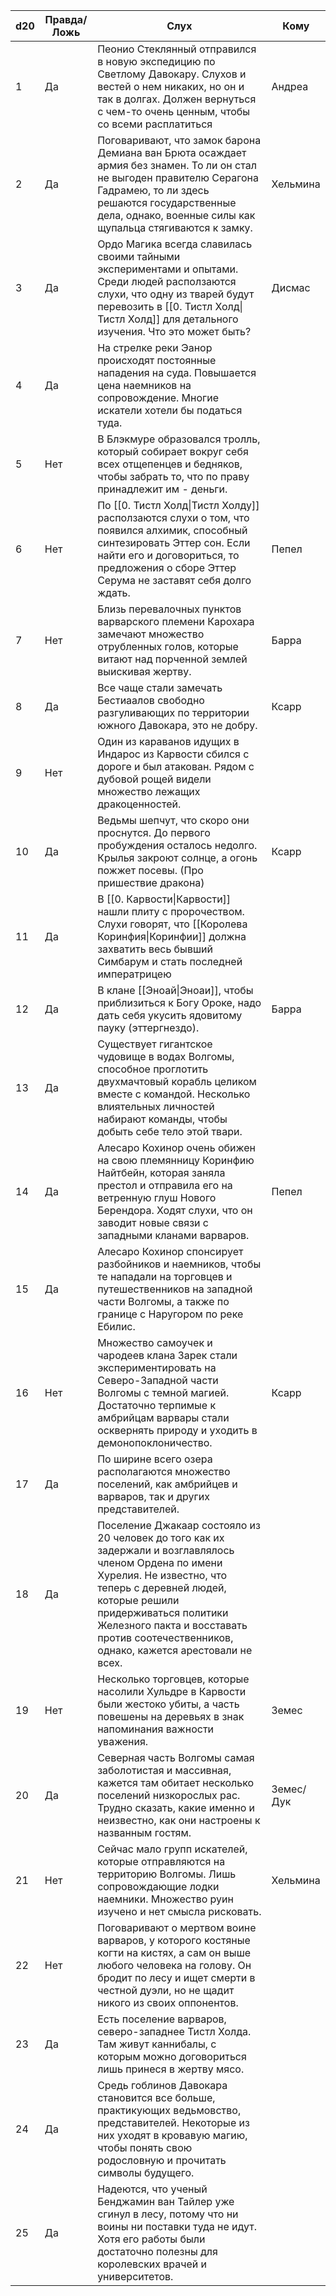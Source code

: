 | d20 | Правда/Ложь | Слух                                                                                                                                                                                                                                                                                          | Кому      |
| --- | ----------- | --------------------------------------------------------------------------------------------------------------------------------------------------------------------------------------------------------------------------------------------------------------------------------------------- | --------- |
| 1   | Да          | Пеонио Стеклянный отправился в новую экспедицию по Светлому Давокару. Слухов и вестей о нем никаких, но он и так в долгах. Должен вернуться с чем-то очень ценным, чтобы со всеми расплатиться                                                                                                | Андреа    |
| 2   | Да          | Поговаривают, что замок барона Демиана ван Брюта осаждает армия без знамен. То ли он стал не выгоден правителю Серагона Гадрамею, то ли здесь решаются государственные дела, однако, военные силы как щупальца стягиваются к замку.                                                           | Хельмина  |
| 3   | Да          | Ордо Магика всегда славилась своими тайными экспериментами и опытами. Среди людей расползаются слухи, что одну из тварей будут перевозить в [[0. Тистл Холд\|Тистл Холд]] для детального изучения. Что это может быть?                                                                        | Дисмас    |
| 4   | Да          | На стрелке реки Эанор происходят постоянные нападения на суда. Повышается цена наемников на сопровождение. Многие искатели хотели бы податься туда.                                                                                                                                           |           |
| 5   | Нет         | В Блэкмуре образовался тролль, который собирает вокруг себя всех отщепенцев и бедняков, чтобы забрать то, что по праву принадлежит им - деньги.                                                                                                                                               |           |
| 6   | Нет         | По [[0. Тистл Холд\|Тистл Холду]] расползаются слухи о том, что появился алхимик, способный синтезировать Эттер сон. Если найти его и договориться, то предложения о сборе Эттер Серума не заставят себя долго ждать.                                                                         | Пепел     |
| 7   | Нет         | Близь перевалочных пунктов варварского племени Карохара замечают множество отрубленных голов, которые витают над порченной землей выискивая жертву.                                                                                                                                           | Барра     |
| 8   | Да          | Все чаще стали замечать Бестиаалов свободно разгуливающих по территории южного Давокара, это не добру.                                                                                                                                                                                        | Ксарр     |
| 9   | Нет         | Один из караванов идущих в Индарос из Карвости сбился с дороге и был атакован. Рядом с дубовой рощей видели множество лежащих дракоценностей.                                                                                                                                                 |           |
| 10  | Да          | Ведьмы шепчут, что скоро они проснутся. До первого пробуждения осталось недолго. Крылья закроют солнце, а огонь пожжет посевы. (Про пришествие дракона)                                                                                                                                       | Ксарр     |
| 11  | Да          | В [[0. Карвости\|Карвости]] нашли плиту с пророчеством. Слухи говорят, что [[Королева Коринфия\|Коринфии]] должна захватить весь бывший Симбарум и стать последней императрицею                                                                                                               |           |
| 12  | Да          | В клане [[Эноай\|Эноаи]], чтобы приблизиться к Богу Ороке, надо дать себя укусить ядовитому пауку (эттергнездо).                                                                                                                                                                              | Барра     |
| 13  | Да          | Существует гигантское чудовище в водах Волгомы, способное проглотить двухмачтовый корабль целиком вместе с командой. Несколько влиятельных личностей набирают команды, чтобы добыть себе тело этой твари.                                                                                     |           |
| 14  | Да          | Алесаро Кохинор очень обижен на свою племянницу Коринфию Найтбейн, которая заняла престол и отправила его на ветренную глуш Нового Берендора. Ходят слухи, что он заводит новые связи с западными кланами варваров.                                                                           | Пепел     |
| 15  | Да          | Алесаро Кохинор спонсирует разбойников и наемников, чтобы те нападали на торговцев и путешественников на западной части Волгомы, а также по границе с Наругором по реке Ебилис.                                                                                                               |           |
| 16  | Нет         | Множество самоучек и чародеев клана Зарек стали экспериментировать на Северо-Западной части Волгомы с темной магией. Достаточно терпимые к амбрийцам варвары стали осквернять природу и уходить в демонопоклоничество.                                                                        | Ксарр     |
| 17  | Да          | По ширине всего озера располагаются множество поселений, как амбрийцев и варваров, так и других представителей.                                                                                                                                                                               |           |
| 18  | Да          | Поселение Джакаар состояло из 20 человек до того как их задержали и возглавлялось членом Ордена по имени Хурелия. Не известно, что теперь с деревней людей, которые решили придерживаться политики Железного пакта и восставать против соотечественников, однако, кажется арестовали не всех. |           |
| 19  | Нет         | Несколько торговцев, которые насолили Хульдре в Карвости были жестоко убиты, а часть повешены на деревьях в знак напоминания важности уважения.                                                                                                                                               | Земес     |
| 20  | Да          | Северная часть Волгомы самая заболотистая и массивная, кажется там обитает несколько поселений низкорослых рас. Трудно сказать, какие именно и неизвестно, как они настроены к названным гостям.                                                                                              | Земес/Дук |
| 21  | Нет         | Сейчас мало групп искателей, которые отправляются на территорию Волгомы. Лишь сопровождающие лодки наемники. Множество руин изучено и нет смысла рисковать.                                                                                                                                   | Хельмина  |
| 22  | Нет         | Поговаривают о мертвом воине варваров, у которого костяные когти на кистях, а сам он выше любого человека на голову. Он бродит по лесу и ищет смерти в честной дуэли, но не щадит никого из своих оппонентов.                                                                                 |           |
| 23  | Да          | Есть поселение варваров, северо-западнее Тистл Холда. Там живут каннибалы, с которым можно договориться лишь принеся в жертву мясо.                                                                                                                                                           |           |
| 24  | Да          | Средь гоблинов Давокара становится все больше, практикующих ведьмовство, представителей. Некоторые из них уходят в кровавую магию, чтобы понять свою родословную и прочитать символы будущего.                                                                                                |           |
| 25  | Да          | Надеются, что ученый Бенджамин ван Тайлер уже сгинул в лесу, потому что ни воины ни поставки туда не идут. Хотя его работы были достаточно полезны для королевских врачей и университетов.                                                                                                    |           |
